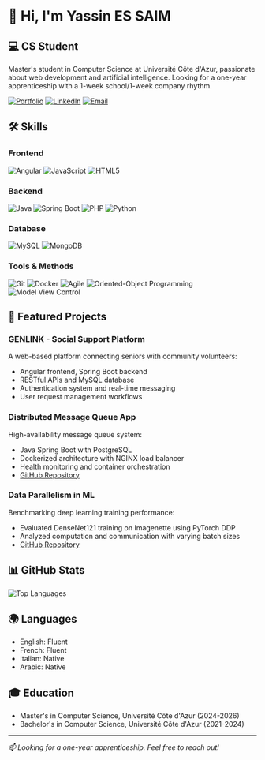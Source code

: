 # 👋 Hi, I'm Yassin ES SAIM

## 💻 CS Student

Master's student in Computer Science at Université Côte d'Azur, passionate about web development and artificial intelligence. Looking for a one-year apprenticeship with a 1-week school/1-week company rhythm.

[![Portfolio](https://img.shields.io/badge/Portfolio-yassinessaim.net-blue)](https://yassinessaim.net)
[![LinkedIn](https://img.shields.io/badge/LinkedIn-yassaim-0077B5?logo=linkedin)](https://linkedin.com/in/yassaim)
[![Email](https://img.shields.io/badge/Email-essaimyassinf%40gmail.com-red?logo=gmail)](mailto:essaimyassinf@gmail.com)

## 🛠️ Skills

### Frontend
![Angular](https://img.shields.io/badge/-Angular-DD0031?style=flat&logo=angular&logoColor=white)
![JavaScript](https://img.shields.io/badge/-JavaScript-F7DF1E?style=flat&logo=javascript&logoColor=black)
![HTML5](https://img.shields.io/badge/-HTML5-E34F26?style=flat&logo=html5&logoColor=white)

### Backend
![Java](https://img.shields.io/badge/-Java-007396?style=flat&logo=java&logoColor=white)
![Spring Boot](https://img.shields.io/badge/-Spring_Boot-6DB33F?style=flat&logo=spring-boot)
![PHP](https://img.shields.io/badge/-PHP-777BB4?style=flat&logo=php&logoColor=white)
![Python](https://img.shields.io/badge/-Python-3776AB?style=flat&logo=python&logoColor=white)

### Database
![MySQL](https://img.shields.io/badge/-MySQL-4479A1?style=flat&logo=mysql&logoColor=white)
![MongoDB](https://img.shields.io/badge/-MongoDB-47A248?style=flat&logo=mongodb&logoColor=white)

### Tools & Methods
![Git](https://img.shields.io/badge/-Git-F05032?style=flat&logo=git&logoColor=white)
![Docker](https://img.shields.io/badge/-Docker-2496ED?style=flat&logo=docker&logoColor=white)
![Agile](https://img.shields.io/badge/-Agile-008CDD?style=flat)
![Oriented-Object Programming](https://img.shields.io/badge/-OOP-3C873A?style=flat)
![Model View Control](https://img.shields.io/badge/-MVC-FF69B4?style=flat)

## 🚀 Featured Projects

### GENLINK - Social Support Platform
A web-based platform connecting seniors with community volunteers:
- Angular frontend, Spring Boot backend
- RESTful APIs and MySQL database
- Authentication system and real-time messaging
- User request management workflows

### Distributed Message Queue App
High-availability message queue system:
- Java Spring Boot with PostgreSQL
- Dockerized architecture with NGINX load balancer
- Health monitoring and container orchestration
- [GitHub Repository](https://github.com/yisola2/MQ.git)

### Data Parallelism in ML
Benchmarking deep learning training performance:
- Evaluated DenseNet121 training on Imagenette using PyTorch DDP
- Analyzed computation and communication with varying batch sizes
- [GitHub Repository](https://github.com/yisola2/Parallel)

## 📊 GitHub Stats

![Top Languages](https://github-readme-stats.vercel.app/api/top-langs/?username=yisola2&layout=compact&theme=tokyonight)

## 🌍 Languages
- English: Fluent
- French: Fluent
- Italian: Native
- Arabic: Native

## 🎓 Education
- Master's in Computer Science, Université Côte d'Azur (2024-2026)
- Bachelor's in Computer Science, Université Côte d'Azur (2021-2024)

---
*📫 Looking for a one-year apprenticeship. Feel free to reach out!*
